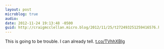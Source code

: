 ```yaml
---
layout: post
microblog: true
audio: 
date: 2012-11-24 19:13:48 -0500
guid: http://craigmcclellan.micro.blog/2012/11/25/t272493251259416576.html
---
```

This is going to be trouble. I can already tell. [t.co/TVhhXBIg](http://t.co/TVhhXBIg)
